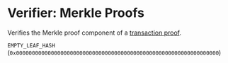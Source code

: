 Verifier: Merkle Proofs
===

Verifies the Merkle proof component of a [transaction proof](./Transaction%20Proof.md).

`EMPTY_LEAF_HASH` (`0x0000000000000000000000000000000000000000000000000000000000000000`)
